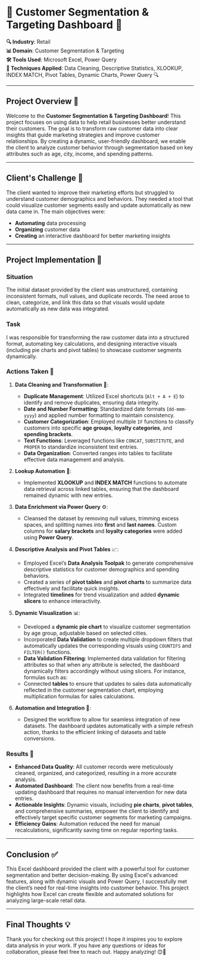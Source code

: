 # 🌟 Customer Segmentation & Targeting Dashboard 🌟

**🔍 Industry**: Retail  
**📊 Domain**: Customer Segmentation & Targeting  
**🛠️ Tools Used**: Microsoft Excel, Power Query  
**🔧 Techniques Applied**: Data Cleaning, Descriptive Statistics, XLOOKUP, INDEX MATCH, Pivot Tables, Dynamic Charts, Power Query 🔍

---

## **Project Overview** 🚀
Welcome to the **Customer Segmentation & Targeting Dashboard**! This project focuses on using data to help retail businesses better understand their customers. The goal is to transform raw customer data into clear insights that guide marketing strategies and improve customer relationships. By creating a dynamic, user-friendly dashboard, we enable the client to analyze customer behavior through segmentation based on key attributes such as age, city, income, and spending patterns.


---

## **Client's Challenge** 💼
The client wanted to improve their marketing efforts but struggled to understand customer demographics and behaviors. They needed a tool that could visualize customer segments easily and update automatically as new data came in. The main objectives were:

- **Automating** data processing
- **Organizing** customer data
- **Creating** an interactive dashboard for better marketing insights

---

## **Project Implementation** 🔄


### **Situation**
The initial dataset provided by the client was unstructured, containing inconsistent formats, null values, and duplicate records. The need arose to clean, categorize, and link this data so that visuals would update automatically as new data was integrated.


### **Task**
I was responsible for transforming the raw customer data into a structured format, automating key calculations, and designing interactive visuals (including pie charts and pivot tables) to showcase customer segments dynamically.



### **Actions Taken** 🎯

1. **Data Cleaning and Transformation** 🧹:
   - **Duplicate Management**: Utilized Excel shortcuts (`Alt + A + E`) to identify and remove duplicates, ensuring data integrity.
   - **Date and Number Formatting**: Standardized date formats (`dd-mmm-yyyy`) and applied number formatting to maintain consistency.
   - **Customer Categorization**: Employed multiple `IF` functions to classify customers into specific **age groups**, **loyalty categories**, and **spending brackets**.
   - **Text Functions**: Leveraged functions like `CONCAT`, `SUBSTITUTE`, and `PROPER` to standardize inconsistent text entries.
   - **Data Organization**: Converted ranges into tables to facilitate effective data management and analysis.

2. **Lookup Automation** 🔗:
   - Implemented **XLOOKUP** and **INDEX MATCH** functions to automate data retrieval across linked tables, ensuring that the dashboard remained dynamic with new entries.

3. **Data Enrichment via Power Query** ⚙️:
   - Cleansed the dataset by removing null values, trimming excess spaces, and splitting names into **first** and **last names**. Custom columns for **salary brackets** and **loyalty categories** were added using **Power Query**.

4. **Descriptive Analysis and Pivot Tables** 📈:
   - Employed Excel’s **Data Analysis Toolpak** to generate comprehensive descriptive statistics for customer demographics and spending behaviors.
   - Created a series of **pivot tables** and **pivot charts** to summarize data effectively and facilitate quick insights. 
   - Integrated **timelines** for trend visualization and added **dynamic slicers** to enhance interactivity.

5. **Dynamic Visualization** 📊:
   - Developed a **dynamic pie chart** to visualize customer segmentation by age group, adjustable based on selected cities.
   - Incorporated **Data Validation** to create multiple dropdown filters that automatically updates the corresponding visuals using `COUNTIFS` and `FILTER()` functions.
   - **Data Validation Filtering**: Implemented data validation for filtering attributes so that when any attribute is selected, the dashboard dynamically filters accordingly without using slicers. For instance, formulas such as:  
   - Connected **tables** to ensure that updates to sales data automatically reflected in the customer segmentation chart, employing multiplication formulas for sales calculations.

6. **Automation and Integration** 🔄:
   - Designed the workflow to allow for seamless integration of new datasets. The dashboard updates automatically with a simple refresh action, thanks to the efficient linking of datasets and table conversions.

### Results 🎉
- **Enhanced Data Quality**: All customer records were meticulously cleaned, organized, and categorized, resulting in a more accurate analysis.
- **Automated Dashboard**: The client now benefits from a real-time updating dashboard that requires no manual intervention for new data entries.
- **Actionable Insights**: Dynamic visuals, including **pie charts**, **pivot tables**, and comprehensive summaries, empower the client to identify and effectively target specific customer segments for marketing campaigns.
- **Efficiency Gains**: Automation reduced the need for manual recalculations, significantly saving time on regular reporting tasks.

---


## **Conclusion** ✅
This Excel dashboard provided the client with a powerful tool for customer segmentation and better decision-making. By using Excel's advanced features, along with dynamic visuals and Power Query, I successfully met the client’s need for real-time insights into customer behavior. This project highlights how Excel can create flexible and automated solutions for analyzing large-scale retail data.


---


## **Final Thoughts** 💡
Thank you for checking out this project! I hope it inspires you to explore data analysis in your work. If you have any questions or ideas for collaboration, please feel free to reach out. Happy analyzing! 😊🌟
